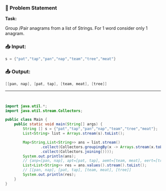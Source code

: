 ### 🧩 Problem Statement

**Task:**

Group /Pair anagrams from a list of Strings. For 1 word consider only 1 anagram.

### 📥 Input:

```java
s = {"pat","tap","pan","nap","team","tree","meat"}
```

### 📤 Output:

```java
[[pan, nap], [pat, tap], [team, meat], [tree]]
```

---



``` java


import java.util.*;
import java.util.stream.Collectors;

public class Main {
    public static void main(String[] args) {
        String [] s = {"pat","tap","pan","nap","team","tree","meat"};
        List<String> list = Arrays.stream(s).toList();

        Map<String,List<String>> ans = list.stream()
                .collect(Collectors.groupingBy(x -> Arrays.stream(x.toLowerCase().split("")).sorted()
                .collect(Collectors.joining())));
        System.out.println(ans);
        // {anp=[pan, nap], apt=[pat, tap], aemt=[team, meat], eert=[tree]}
        List<List<String>> res = ans.values().stream().toList();
        // [[pan, nap], [pat, tap], [team, meat], [tree]]
        System.out.println(res);
    }
}

```
